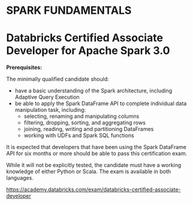 # SPARK FUNDAMENTALS

# Databricks Certified Associate Developer for Apache Spark 3.0

**Prerequisites:**

The minimally qualified candidate should:

- have a basic understanding of the Spark architecture, including Adaptive Query Execution
- be able to apply the Spark DataFrame API to complete individual data manipulation task, including: 
  - selecting, renaming and manipulating columns
  - filtering, dropping, sorting, and aggregating rows
  - joining, reading, writing and partitioning DataFrames
  - working with UDFs and Spark SQL functions
  
It is expected that developers that have been using the Spark DataFrame API for six months or more should be able to pass this certification exam.

While it will not be explicitly tested, the candidate must have a working knowledge of either Python or Scala. The exam is available in both languages.

https://academy.databricks.com/exam/databricks-certified-associate-developer
